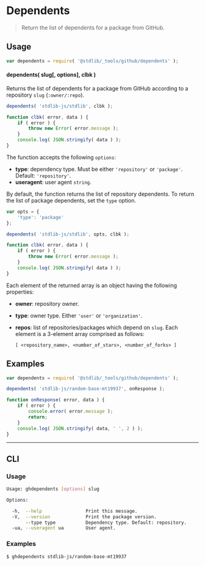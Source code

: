 <!--

@license Apache-2.0

Copyright (c) 2022 The Stdlib Authors.

Licensed under the Apache License, Version 2.0 (the "License");
you may not use this file except in compliance with the License.
You may obtain a copy of the License at

   http://www.apache.org/licenses/LICENSE-2.0

Unless required by applicable law or agreed to in writing, software
distributed under the License is distributed on an "AS IS" BASIS,
WITHOUT WARRANTIES OR CONDITIONS OF ANY KIND, either express or implied.
See the License for the specific language governing permissions and
limitations under the License.

-->

# Dependents

> Return the list of dependents for a package from GitHub.

<!-- Section to include introductory text. Make sure to keep an empty line after the intro `section` element and another before the `/section` close. -->

<section class="intro">

</section>

<!-- /.intro -->

<!-- Package usage documentation. -->

<section class="usage">

## Usage

```javascript
var dependents = require( '@stdlib/_tools/github/dependents' );
```

<a name="dependents"></a>

#### dependents( slug\[, options], clbk )

Returns the list of dependents for a package from GitHub according to a repository `slug` (`:owner/:repo`).

```javascript
dependents( 'stdlib-js/stdlib', clbk );

function clbk( error, data ) {
    if ( error ) {
        throw new Error( error.message );
    }
    console.log( JSON.stringify( data ) );
}
```

The function accepts the following `options`:

-   **type**: dependency type. Must be either `'repository'` or `'package'`. Default: `'repository'`.
-   **useragent**: user agent `string`.

By default, the function returns the list of repository dependents. To return the list of package dependents, set the `type` option.

```javascript
var opts = {
    'type': 'package'
};

dependents( 'stdlib-js/stdlib', opts, clbk );

function clbk( error, data ) {
    if ( error ) {
        throw new Error( error.message );
    }
    console.log( JSON.stringify( data ) );
}
```

Each element of the returned array is an object having the following properties:

-   **owner**: repository owner.

-   **type**: owner type. Either `'user'` or `'organization'`.

-   **repos**: list of repositories/packages which depend on `slug`. Each element is a 3-element array comprised as follows:

    ```text
    [ <repository_name>, <number_of_stars>, <number_of_forks> ]
    ```

</section>

<!-- /.usage -->

<!-- Package usage notes. Make sure to keep an empty line after the `section` element and another before the `/section` close. -->

<section class="notes">

</section>

<!-- /.notes -->

<!-- Package usage examples. -->

<section class="examples">

## Examples

<!-- eslint no-undef: "error" -->

```javascript
var dependents = require( '@stdlib/_tools/github/dependents' );

dependents( 'stdlib-js/random-base-mt19937', onResponse );

function onResponse( error, data ) {
    if ( error ) {
        console.error( error.message );
        return;
    }
    console.log( JSON.stringify( data, ' ', 2 ) );
}
```

</section>

<!-- /.examples -->

<!-- Section for describing a command-line interface. -->

* * *

<section class="cli">

## CLI

<!-- CLI usage documentation. -->

<section class="usage">

### Usage

```bash
Usage: ghdependents [options] slug

Options:

  -h,  --help                Print this message.
  -V,  --version             Print the package version.
       --type type           Dependency type. Default: repository.
  -ua, --useragent ua        User agent.
```

</section>

<!-- /.usage -->

<!-- CLI usage notes. Make sure to keep an empty line after the `section` element and another before the `/section` close. -->

<section class="notes">

</section>

<!-- /.notes -->

<!-- CLI usage examples. -->

<section class="examples">

### Examples

```bash
$ ghdependents stdlib-js/random-base-mt19937
```

</section>

<!-- /.examples -->

</section>

<!-- /.cli -->

<!-- Section to include cited references. If references are included, add a horizontal rule *before* the section. Make sure to keep an empty line after the `section` element and another before the `/section` close. -->

<section class="references">

</section>

<!-- /.references -->

<!-- Section for related `stdlib` packages. Do not manually edit this section, as it is automatically populated. -->

<section class="related">

</section>

<!-- /.related -->

<!-- Section for all links. Make sure to keep an empty line after the `section` element and another before the `/section` close. -->

<section class="links">

</section>

<!-- /.links -->
